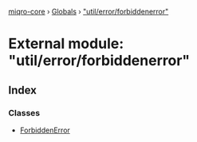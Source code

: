 [miqro-core](../README.md) › [Globals](../globals.md) › ["util/error/forbiddenerror"](_util_error_forbiddenerror_.md)

# External module: "util/error/forbiddenerror"

## Index

### Classes

* [ForbiddenError](../classes/_util_error_forbiddenerror_.forbiddenerror.md)
